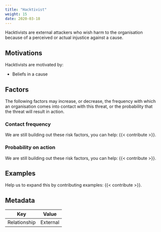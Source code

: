 ```yaml
---
title: "Hacktivist"
weight: 15
date: 2020-03-18
---
```


Hacktivists are external attackers who wish harm to the organisation because of a perceived or actual injustice against a cause.

## Motivations

Hacktivists are motivated by:

- Beliefs in a cause

## Factors

The following factors may increase, or decrease, the frequency with which an organisation comes into contact with this threat, or the probability that the threat will result in action.

### Contact frequency
We are still building out these risk factors, you can help: {{< contribute >}}.

### Probability on action
We are still building out these risk factors, you can help: {{< contribute >}}.

## Examples

Help us to expand this by contributing examples: {{< contribute >}}.

## Metadata

| Key | Value |
|---|---|
| Relationship | External |
